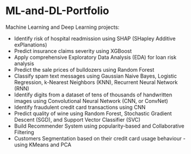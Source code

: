 # ML-and-DL-Portfolio

Machine Learning and Deep Learning projects:

- Identify risk of hospital readmission using SHAP (SHapley Additive exPlanations)
- Predict insurance claims severity using XGBoost
- Apply comprehensive Exploratory Data Analysis (EDA) for loan risk analysis
- Predict the sale prices of bulldozers using Random Forest
- Classify spam text messages using Gaussian Naive Bayes, Logistic Regression, k-Nearest Neighbors (KNN), Recurrent Neural Network (RNN)
- Identify digits from a dataset of tens of thousands of handwritten images using Convolutional Neural Network (CNN, or ConvNet)
- Identify fraudulent credit card transactions using CNN
- Predict quality of wine using Random Forest, Stochastic Gradient Descent (SGD), and Support Vector Classifier (SVC)
- Build Recommender System using popularity-based and Collaborative Filtering
- Customers Segmentation based on their credit card usage behaviour - using KMeans and PCA
